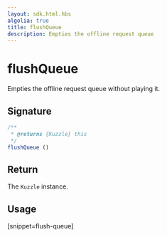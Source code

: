```yaml
---
layout: sdk.html.hbs
algolia: true
title: flushQueue
description: Empties the offline request queue
---
```


# flushQueue

Empties the offline request queue without playing it.

## Signature

```javascript
/**
 * @returns {Kuzzle} this
 */
flushQueue ()
```

## Return

The `Kuzzle` instance.

## Usage

[snippet=flush-queue]
